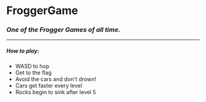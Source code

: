 # FroggerGame
<h3><em>One of the Frogger Games of all time.</em></h3>
<hr>

<h5>How to play:</h5>
<ul>
  <li>WASD to hop</li>
  <li>Get to the flag</li>
  <li>Avoid the cars and don't drown!</li>
  <li>Cars get faster every level</li>
  <li>Rocks begin to sink after level 5</li>
</ul>
